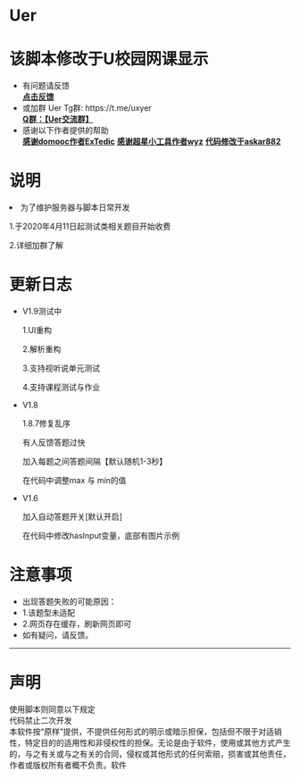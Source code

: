 <h1>Uer</h1>
<h1>该脚本修改于U校园网课显示</h1>
<ul>
<li>有问题请反馈</li>
<a href="https://greasyfork.org/zh-CN/forum/post/discussion?script=397517" title="打开链接" rel="nofollow"><strong>点击反馈</strong></a>
<li>或加群 Uer Tg群: https://t.me/uxyer</li>
<a href="https://jq.qq.com/?_wv=1027&k=54Sj7yE" title="打开链接" rel="nofollow"><strong>Q群：【Uer交流群】</strong></a>
<li>感谢以下作者提供的帮助</li>
<a href="https://greasyfork.org/zh-CN/users/265528-demcorazy" title="打开链接" rel="nofollow"><strong>感谢domooc作者ExTedic</strong></a>
<a href="https://greasyfork.org/zh-CN/users/192495-codfrm" title="打开链接" rel="nofollow"><strong>感谢超星小工具作者wyz</strong></a>
<a href="https://greasyfork.org/zh-CN/users/291023-askar882" title="打开链接" rel="nofollow"><strong>代码修改于askar882</strong></a>
</ul>
<h1>说明</h1>
<li>为了维护服务器与脚本日常开发</li>
<p>1.于2020年4月11日起测试类相关题目开始收费</p>
<p>2.详细加群了解</p>
<h1>更新日志</h1>
<ul>
<li>V1.9测试中</li>
<p>1.UI重构</p>
<p>2.解析重构</p>
<p>3.支持视听说单元测试</p>
<p>4.支持课程测试与作业</p>
<li>V1.8</li>
<p>1.8.7修复乱序</p>
<p>有人反馈答题过快</p>
<p>加入每题之间答题间隔【默认随机1-3秒】</p>
<p>在代码中调整max 与 min的值</p>
<li>V1.6</li>
<p>加入自动答题开关[默认开启]</p>
<p>在代码中修改hasInput变量，底部有图片示例</p>
</ul>
<h1>注意事项</h1>
<ul>
<li>出现答题失败的可能原因：</li>
<li>1.该题型未适配</li>
<li>2.网页存在缓存，刷新网页即可</li>
<li>如有疑问，请反馈。</li>
</ul>
<hr><h1>声明</h1>
<p>使用脚本则同意以下规定<br>代码禁止二次开发<br>本软件按“原样”提供，不提供任何形式的明示或暗示担保，包括但不限于对适销性，特定目的的适用性和非侵权性的担保。无论是由于软件，使用或其他方式产生的，与之有关或与之有关的合同，侵权或其他形式的任何索赔，损害或其他责任，作者或版权所有者概不负责。软件<br></p>
</div>
